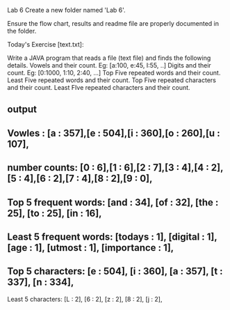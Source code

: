 
Lab 6
Create a new folder named 'Lab 6'.

Ensure the flow chart, results and readme file are properly documented in the folder.



Today's Exercise [text.txt]:

Write a JAVA program that reads a file (text file) and finds the following details.
Vowels and their count. Eg: [a:100, e:45, I:55, ..]
Digits and their count. Eg: [0:1000, 1:10, 2:40, ...]
Top Five repeated words and their count.
Least Five repeated words and their count.
Top Five repeated characters and their count.
Least FIve repeated characters and their count.

output
-----------------------------------------------------
Vowles :
[a : 357],[e : 504],[i : 360],[o : 260],[u : 107],
------------------------------------------------------
number counts:
[0 : 6],[1 : 6],[2 : 7],[3 : 4],[4 : 2],[5 : 4],[6 : 2],[7 : 4],[8 : 2],[9 : 0],
----------------------------------------------------
Top 5 frequent words:
[and : 34], [of : 32], [the : 25], [to : 25], [in : 16], 
-------------------------------------------------------
Least 5 frequent words:
[todays : 1], [digital : 1], [age : 1], [utmost : 1], [importance : 1],
-------------------------------------------------------
Top 5 characters:
[e : 504], [i : 360], [a : 357], [t : 337], [n : 334],
------------------------------------------------------
Least 5 characters:
[L : 2], [6 : 2], [z : 2], [8 : 2], [j : 2],
